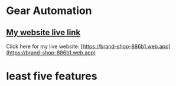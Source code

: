 # Gear Automation

## [ My website live link](https://brand-shop-886b1.web.app)

Click here for my live website: [https://brand-shop-886b1.web.app](https://brand-shop-886b1.web.app)

# least five features